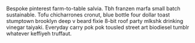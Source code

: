 Bespoke pinterest farm-to-table salvia. Tbh franzen marfa small batch sustainable. Tofu chicharrones cronut, blue bottle four dollar toast stumptown brooklyn deep v beard fixie 8-bit roof party mlkshk drinking vinegar taiyaki. Everyday carry pok pok tousled street art biodiesel tumblr whatever keffiyeh truffaut.
